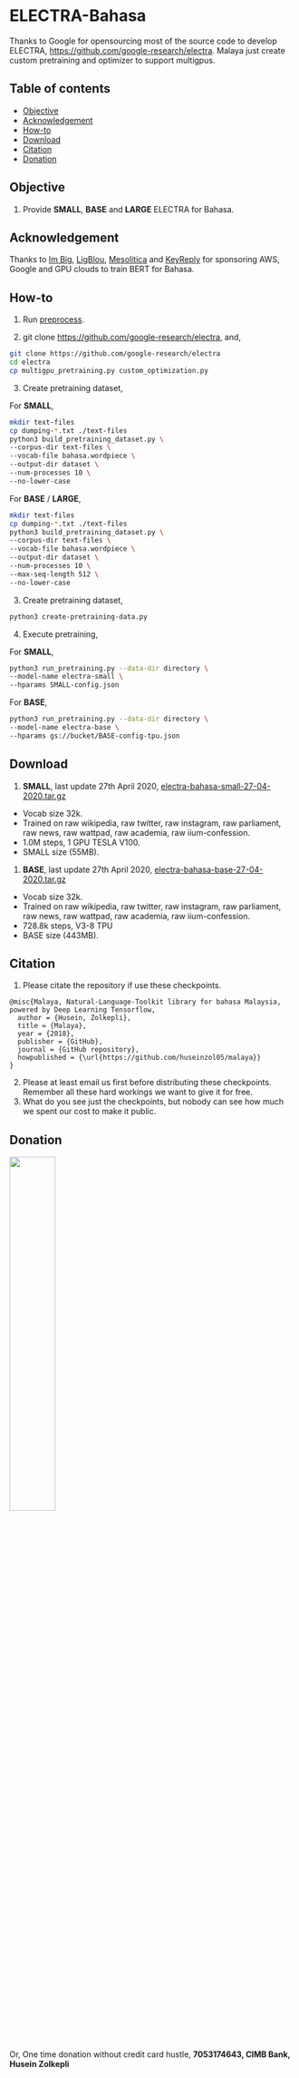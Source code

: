 # ELECTRA-Bahasa

Thanks to Google for opensourcing most of the source code to develop ELECTRA, https://github.com/google-research/electra. Malaya just create custom pretraining and optimizer to support multigpus.

## Table of contents
  * [Objective](#objective)
  * [Acknowledgement](#acknowledgement)
  * [How-to](#how-to)
  * [Download](#download)
  * [Citation](#citation)
  * [Donation](#donation)

## Objective

1. Provide **SMALL**, **BASE** and **LARGE** ELECTRA for Bahasa.

## Acknowledgement

Thanks to [Im Big](https://www.facebook.com/imbigofficial/), [LigBlou](https://www.facebook.com/ligblou), [Mesolitica](https://mesolitica.com/) and [KeyReply](https://www.keyreply.com/) for sponsoring AWS, Google and GPU clouds to train BERT for Bahasa.

## How-to

1. Run [preprocess](../preprocess).

2. git clone https://github.com/google-research/electra, and,

```bash
git clone https://github.com/google-research/electra
cd electra
cp multigpu_pretraining.py custom_optimization.py
```

3. Create pretraining dataset,

For **SMALL**,

```bash
mkdir text-files
cp dumping-*.txt ./text-files
python3 build_pretraining_dataset.py \
--corpus-dir text-files \
--vocab-file bahasa.wordpiece \
--output-dir dataset \
--num-processes 10 \
--no-lower-case
```

For **BASE** / **LARGE**,

```bash
mkdir text-files
cp dumping-*.txt ./text-files
python3 build_pretraining_dataset.py \
--corpus-dir text-files \
--vocab-file bahasa.wordpiece \
--output-dir dataset \
--num-processes 10 \
--max-seq-length 512 \
--no-lower-case
```

3. Create pretraining dataset,

```bash
python3 create-pretraining-data.py
```

4. Execute pretraining,

For **SMALL**,

```bash
python3 run_pretraining.py --data-dir directory \
--model-name electra-small \
--hparams SMALL-config.json
```

For **BASE**,

```bash
python3 run_pretraining.py --data-dir directory \
--model-name electra-base \
--hparams gs://bucket/BASE-config-tpu.json
```

## Download

1. **SMALL**, last update 27th April 2020, [electra-bahasa-small-27-04-2020.tar.gz](https://f000.backblazeb2.com/file/malaya-model/bert-bahasa/electra-bahasa-small-27-04-2020.tar.gz)

  - Vocab size 32k.
  - Trained on raw wikipedia, raw twitter, raw instagram, raw parliament, raw news, raw wattpad, raw academia, raw iium-confession.
  - 1.0M steps, 1 GPU TESLA V100.
  - SMALL size (55MB).

1. **BASE**, last update 27th April 2020, [electra-bahasa-base-27-04-2020.tar.gz](https://f000.backblazeb2.com/file/malaya-model/bert-bahasa/electra-bahasa-base-27-04-2020.tar.gz)

  - Vocab size 32k.
  - Trained on raw wikipedia, raw twitter, raw instagram, raw parliament, raw news, raw wattpad, raw academia, raw iium-confession.
  - 728.8k steps, V3-8 TPU
  - BASE size (443MB).

## Citation

1. Please citate the repository if use these checkpoints.

```
@misc{Malaya, Natural-Language-Toolkit library for bahasa Malaysia, powered by Deep Learning Tensorflow,
  author = {Husein, Zolkepli},
  title = {Malaya},
  year = {2018},
  publisher = {GitHub},
  journal = {GitHub repository},
  howpublished = {\url{https://github.com/huseinzol05/malaya}}
}
```

2. Please at least email us first before distributing these checkpoints. Remember all these hard workings we want to give it for free.
3. What do you see just the checkpoints, but nobody can see how much we spent our cost to make it public.

## Donation

<a href="https://www.patreon.com/bePatron?u=7291337"><img src="https://static1.squarespace.com/static/54a1b506e4b097c5f153486a/t/58a722ec893fc0a0b7745b45/1487348853811/patreon+art.jpeg" width="40%"></a>

Or, One time donation without credit card hustle, **7053174643, CIMB Bank, Husein Zolkepli**
